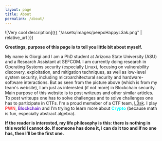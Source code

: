 ```yaml
---
layout: page
title: About
permalink: /about/
---
```


![Very cool description]({{ "/assets/images/peepoHappyL3ak.png" | relative_url }})

**Greetings, purpose of this page is to tell you little bit about myself.**

My name is Giorgi and I am a PhD student at Arizona State University (ASU) and a Research Assistant at SEFCOM. I am currently doing research in Operating Systems security (especially Linux), focusing on vulnerability discovery, exploitation, and mitigation techniques, as well as low-level system security, including microarchitectural security and hardware-software interactions. But as seen from the picture above (which is from my team's website), I am just as interested (if not more) in Blockchain security. Main purpose of this website is to post writeups and other similar articles. To post writeups one has to solve challenges and to solve challenges one has to participate in CTFs. I'm a proud memeber of a CTF team, [L3ak](https://www.l3ak.team/). I play <span style="color:#FF474C">**PWN**</span>, <span style="color:#7F3BCC">**Blockchain**</span> and I'm trying to learn more about <span style="color:#00FFFF">**Crypto**</span> (because math is fun, especially abstract algebra).

**If the reader is interested, my life philosophy is this: there is nothing in this world I cannot do. If someone has done it, I can do it too and if no one has, then I’ll be the first one.**
